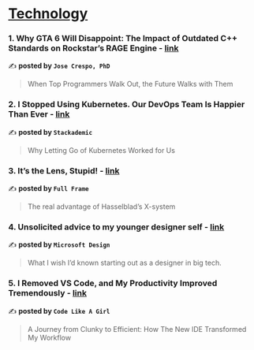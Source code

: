 
<h1><a href=https://medium.com/tag/technology/recommended target="_blank" rel="noopener noreferrer">Technology</a></h1>
<h3>1. Why GTA 6 Will Disappoint: The Impact of Outdated C++ Standards on Rockstar’s RAGE Engine - <a href="https://medium.com/@pepitoscrespo/why-gta-6-will-likely-disappoint-you-rockstars-star-is-fading-31e9fb0ed4e4" target="_blank" rel="noopener noreferrer">link</a></h3>

✍️ **posted by `Jose Crespo, PhD`**

<blockquote>When Top Programmers Walk Out, the Future Walks with Them</blockquote>

<h3>2. I Stopped Using Kubernetes. Our DevOps Team Is Happier Than Ever - <a href="https://medium.com/stackademic/i-stopped-using-kubernetes-our-devops-team-is-happier-than-ever-a5519f916ec0" target="_blank" rel="noopener noreferrer">link</a></h3>

✍️ **posted by `Stackademic`**

<blockquote>Why Letting Go of Kubernetes Worked for Us</blockquote>

<h3>3. It’s the Lens, Stupid! - <a href="https://medium.com/full-frame/its-the-lens-stupid-59db66ce91f7" target="_blank" rel="noopener noreferrer">link</a></h3>

✍️ **posted by `Full Frame`**

<blockquote>The real advantage of Hasselblad’s X-system</blockquote>

<h3>4. Unsolicited advice to my younger designer self - <a href="https://medium.com/microsoft-design/unsolicited-advice-to-my-younger-designer-self-ec8bf6a8f123" target="_blank" rel="noopener noreferrer">link</a></h3>

✍️ **posted by `Microsoft Design`**

<blockquote>What I wish I’d known starting out as a designer in big tech.</blockquote>

<h3>5. I Removed VS Code, and My Productivity Improved Tremendously - <a href="https://medium.com/code-like-a-girl/i-removed-vs-code-and-my-productivity-improved-tremendously-7d145a7ec1b4" target="_blank" rel="noopener noreferrer">link</a></h3>

✍️ **posted by `Code Like A Girl`**

<blockquote>A Journey from Clunky to Efficient: How The New IDE Transformed My Workflow</blockquote>


